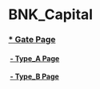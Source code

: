 # BNK_Capital

### [\* Gate Page](https://the51uid.github.io/BNK_Capital/index.html "Type list link")

#### &nbsp;[- Type_A Page](https://the51uid.github.io/BNK_Capital/type_a/sub1_sms_send.html "Type A link")

#### &nbsp;[- Type_B Page](https://the51uid.github.io/BNK_Capital/type_b/index_default.html "Type B link")
